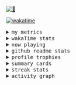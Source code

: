 [![🐙](https://hits.seeyoufarm.com/api/count/incr/badge.svg?url=https%3A%2F%2Fgithub.com%2Fktnkk%2Fhit-counter&count_bg=%23070707&title_bg=%23070707&icon=&icon_color=%23E7E7E7&title=visitors&edge_flat=true)](https://hits.seeyoufarm.com)

[![wakatime](https://wakatime.com/badge/user/43ee8060-219a-4cc8-b7a0-9a681ab5a8a7.svg)](https://wakatime.com/@43ee8060-219a-4cc8-b7a0-9a681ab5a8a7)

<details>
  <summary> <samp>my metrics</samp></summary>
  
  <br>
  
 ![🐳](https://github.com/kkhys/kkhys/blob/main/github-metrics.svg)
  
  ***
</details>

<details>
  <summary> <samp>wakaTime stats</samp></summary>
  
  <br>
  
<!--START_SECTION:waka-->
![Code Time](http://img.shields.io/badge/Code%20Time-404%20hrs%207%20mins-blue)

**🐱 My GitHub Data** 

> 📦 5.0 MB Used in GitHub's Storage 
 > 
> 🏆 1,350 Contributions in the Year 2023
 > 
> 💼 Opted to Hire
 > 
> 📜 3 Public Repositories 
 > 
> 🔑 56 Private Repositories 
 > 
**I'm an Early 🐤** 

```text
🌞 Morning                24067 commits       █████████████░░░░░░░░░░░░   51.92 % 
🌆 Daytime                10920 commits       ██████░░░░░░░░░░░░░░░░░░░   23.56 % 
🌃 Evening                10220 commits       ██████░░░░░░░░░░░░░░░░░░░   22.05 % 
🌙 Night                  1148 commits        █░░░░░░░░░░░░░░░░░░░░░░░░   02.48 % 
```
📅 **I'm Most Productive on Monday** 

```text
Monday                   10402 commits       ██████░░░░░░░░░░░░░░░░░░░   22.44 % 
Tuesday                  8272 commits        ████░░░░░░░░░░░░░░░░░░░░░   17.84 % 
Wednesday                9295 commits        █████░░░░░░░░░░░░░░░░░░░░   20.05 % 
Thursday                 7396 commits        ████░░░░░░░░░░░░░░░░░░░░░   15.96 % 
Friday                   8383 commits        █████░░░░░░░░░░░░░░░░░░░░   18.08 % 
Saturday                 1359 commits        █░░░░░░░░░░░░░░░░░░░░░░░░   02.93 % 
Sunday                   1248 commits        █░░░░░░░░░░░░░░░░░░░░░░░░   02.69 % 
```


📊 **This Week I Spent My Time On** 

```text
🕑︎ Time Zone: Asia/Tokyo

💬 Programming Languages: 
Other                    36 hrs 53 mins      ████████████████████░░░░░   79.83 % 
TypeScript               5 hrs 8 mins        ███░░░░░░░░░░░░░░░░░░░░░░   11.12 % 
Java                     56 mins             █░░░░░░░░░░░░░░░░░░░░░░░░   02.03 % 
JavaScript               54 mins             ░░░░░░░░░░░░░░░░░░░░░░░░░   01.97 % 
JSON                     53 mins             ░░░░░░░░░░░░░░░░░░░░░░░░░   01.92 % 

🔥 Editors: 
Chrome                   36 hrs 51 mins      ████████████████████░░░░░   79.73 % 
WebStorm                 6 hrs 58 mins       ████░░░░░░░░░░░░░░░░░░░░░   15.10 % 
IntelliJ                 2 hrs 20 mins       █░░░░░░░░░░░░░░░░░░░░░░░░   05.08 % 
Browser                  2 mins              ░░░░░░░░░░░░░░░░░░░░░░░░░   00.10 % 

💻 Operating System: 
Linux                    39 hrs 49 mins      ██████████████████████░░░   86.17 % 
Mac                      6 hrs 23 mins       ███░░░░░░░░░░░░░░░░░░░░░░   13.83 % 
```


 Last Updated on 2023/03/24 18:50:20 UTC
<!--END_SECTION:waka-->
  
  ***
</details>


<details>
  <summary> <samp>now playing</samp></summary>
  
  <br>
 
 [![🐟](https://spotify-github-profile.vercel.app/api/view?uid=31ryofms4dnv7mrohhepo4c4zgqu&cover_image=true&theme=default&show_offline=false&background_color=121212&bar_color=53b14f&bar_color_cover=false)](https://open.spotify.com/user/31ryofms4dnv7mrohhepo4c4zgqu)
  
  ***
</details>

<details>
  <summary> <samp>github readme stats</samp></summary>
  
  <br>
  
 <p align="left"> 
  <img alt="🐠" src="https://github-readme-stats.vercel.app/api?username=kkhys&count_private=true&show_icons=true&theme=dark&include_all_commits=true" />
  <img alt="🐟" src="https://github-readme-stats.vercel.app/api/top-langs/?username=kkhys&layout=compact&theme=dark&langs_count=10&hide=HTML,CSS,SCSS" />
</p>
  
  ***
</details>

<details>
  <summary> <samp>profile trophies</samp></summary>
  
  <br>
  
  [![🐬](https://github-profile-trophy.vercel.app/?username=kkhys&rank=SECRET,SSS,SS,S,AAA,AA,A&theme=darkhub&row=1&margin-w=10&no-bg=true)](https://github.com/ryo-ma/github-profile-trophy)
  
  ***
</details>

<details>
  <summary> <samp>summary cards</samp></summary>
  
  <br>
  
  ![🐋](https://github-profile-summary-cards.vercel.app/api/cards/profile-details?username=kkhys&theme=github_dark)
  ![🦑](https://github-profile-summary-cards.vercel.app/api/cards/repos-per-language?username=kkhys&theme=github_dark)
  ![🦭](https://github-profile-summary-cards.vercel.app/api/cards/most-commit-language?username=kkhys&theme=github_dark)
  ![🦀](https://github-profile-summary-cards.vercel.app/api/cards/stats?username=kkhys&theme=github_dark)
  ![🦈](https://github-profile-summary-cards.vercel.app/api/cards/productive-time?username=kkhys&theme=github_dark)
  
  ***
</details>

<details>
  <summary> <samp>streak stats</samp></summary>
  
  <br>
  
  [![🐠](http://github-readme-streak-stats.herokuapp.com?user=kkhys&theme=dark)](https://git.io/streak-stats)
  
  ***
</details>

<details>
  <summary> <samp>activity graph</samp></summary>
  
  <br>
  
  [![🐡](https://github-readme-activity-graph.cyclic.app/graph?username=kkhys&theme=xcode)](https://github.com/ashutosh00710/github-readme-activity-graph)
  
  ***
</details>

